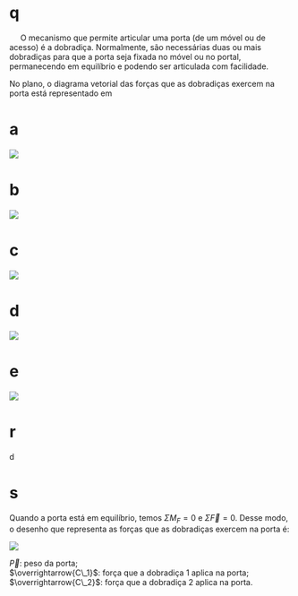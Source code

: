 # q
     O mecanismo que permite articular uma porta (de um móvel ou de acesso) é a dobradiça. Normalmente, são necessárias duas ou mais dobradiças para que a porta seja fixada no móvel ou no portal, permanecendo em equilíbrio e podendo ser articulada com facilidade.

No plano, o diagrama vetorial das forças que as dobradiças exercem na porta está representado em

# a
![](https://firebasestorage.googleapis.com/v0/b/firebase-enemio.appspot.com/o/questoes%2F772%2F8cd093f1-8cf3-d4b8-4ced-a7f41094288b.png?alt=media\&token=15f3dde6-aa75-4e66-aad3-224a88126fc0)

# b
![](https://firebasestorage.googleapis.com/v0/b/firebase-enemio.appspot.com/o/questoes%2F772%2Faee62ff2-8e4f-2a93-0e8c-7ce5770ec687.png?alt=media\&token=b9b0af6b-c990-4ba1-b8ee-fc202c7b0884)

# c
![](https://firebasestorage.googleapis.com/v0/b/firebase-enemio.appspot.com/o/questoes%2F772%2F7c308d97-7898-207c-8a2d-46dd62a7798d.png?alt=media\&token=19fc90e2-d856-44aa-9da2-556239461934)

# d
![](https://firebasestorage.googleapis.com/v0/b/firebase-enemio.appspot.com/o/questoes%2F772%2F8a1002e7-521e-b448-1af7-e2c2badb2f62.png?alt=media\&token=f13a4e08-a211-4064-9dc6-c859df85672b)

# e
![](https://firebasestorage.googleapis.com/v0/b/firebase-enemio.appspot.com/o/questoes%2F772%2F2779184d-9ea5-255e-e1f0-5060ad961a5c.png?alt=media\&token=2e181528-a243-4689-8183-77cc8a021d90)

# r
d

# s
Quando a porta está em equilíbrio, temos $\Sigma M_F = 0$ e $\Sigma \overrightarrow{F} = 0$. Desse modo, o desenho que representa as forças que as dobradiças exercem na porta é:

![](https://firebasestorage.googleapis.com/v0/b/firebase-enemio.appspot.com/o/questoes%2F772%2F2135dec9-98eb-6536-1eba-84880bf13869.png?alt=media\&token=d3634e9f-0794-431a-bee3-359782ecaf9d)

$\overrightarrow{P}$: peso da porta;\
$\overrightarrow{C\_1}$: força que a dobradiça 1 aplica na porta;\
$\overrightarrow{C\_2}$: força que a dobradiça 2 aplica na porta.

 
